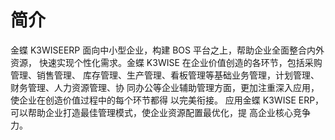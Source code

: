 # 简介

金蝶 K3WISEERP 面向中小型企业，构建 BOS 平台之上，帮助企业全面整合内外资源，
快速实现个性化需求。金蝶 K3WISE 在企业价值创造的各环节，包括采购管理、销售管理、
库存管理、生产管理、看板管理等基础业务管理，计划管理、财务管理、人力资源管理、协
同办公等企业辅助管理方面，更加注重深入应用，使企业在创造价值过程中的每个环节都得
以完美衔接。
应用金蝶 K3WISE ERP，可以帮助企业打造最佳管理模式，使企业资源配置最优化，提
高企业核心竞争力。


